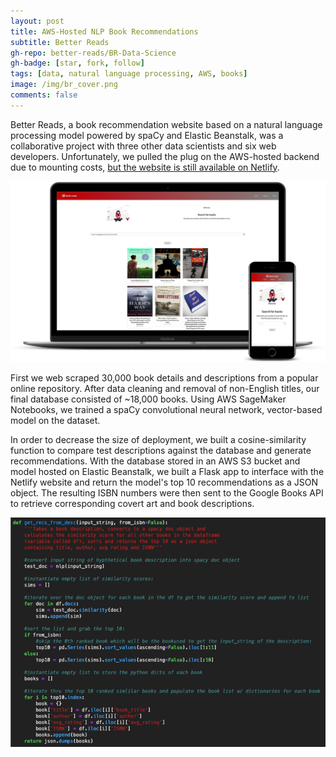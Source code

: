 ```yaml
---
layout: post
title: AWS-Hosted NLP Book Recommendations
subtitle: Better Reads
gh-repo: better-reads/BR-Data-Science
gh-badge: [star, fork, follow]
tags: [data, natural language processing, AWS, books]
image: /img/br_cover.png
comments: false
---
```



Better Reads, a book recommendation website based on a natural language processing model powered by spaCy and Elastic Beanstalk, was a collaborative project with three other data scientists and six web developers.  Unfortunately, we pulled the plug on the AWS-hosted backend due to mounting costs, [but the website is still available on Netlify](https://better-reads-marketing.netlify.com/).

![picture](https://raw.githubusercontent.com/mmastin/mmastin.github.io/master/img/br_mockup.png)

First we web scraped 30,000 book details and descriptions from a popular online repository. After data cleaning and removal of non-English titles, our final database consisted of ~18,000 books. Using AWS SageMaker Notebooks, we trained a spaCy convolutional neural network, vector-based model on the dataset.

In order to decrease the size of deployment, we built a cosine-similarity function to compare test descriptions against the database and generate recommendations. With the database stored in an AWS S3 bucket and model hosted on Elastic Beanstalk, we built a Flask app to interface with the Netlify website and return the model's top 10 recommendations as a JSON object. The resulting ISBN numbers were then sent to the Google Books API to retrieve corresponding covert art and book descriptions.

![pic2](https://raw.githubusercontent.com/mmastin/mmastin.github.io/master/img/br_model.png)
